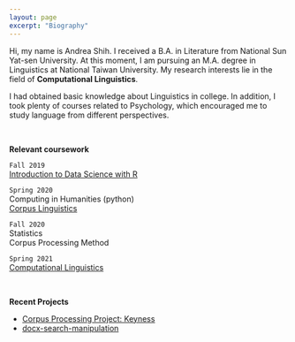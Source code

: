 ```yaml
---
layout: page
excerpt: "Biography"
---
```


<p>Hi, my name is Andrea Shih. I received a B.A. in Literature from National Sun Yat-sen University. At this moment, I am pursuing an M.A. degree in Linguistics at National Taiwan University. My research interests lie in the field of <strong>Computational Linguistics</strong>.</p>

<p>I had obtained basic knowledge about Linguistics in college. In addition, I took plenty of courses related to Psychology, which encouraged me to study language from different perspectives. </p>

&nbsp;

**Relevant coursework**

`Fall 2019`  
<a href="https://rlads2019.github.io/">Introduction to Data Science with R</a>

`Spring 2020`  
Computing in Humanities (python)  
[Corpus Linguistics](https://alvinntnu.github.io/NTNU_ENC2036/)

`Fall 2020`  
Statistics    
Corpus Processing Method

`Spring 2021`  
[Computational Linguistics](https://alvinntnu.github.io/NTNU_ENC2045/)

&nbsp;

**Recent Projects**
- <a href="https://github.com/lopentu/Hands-on_Corpus_Linguistics/blob/main/hocor2020/notebook/session-5.2.ipynb"><u>Corpus Processing Project: Keyness</u></a>
- <a href="https://github.com/andreashih/docx-search-manipulation"><u>docx-search-manipulation</u></a>